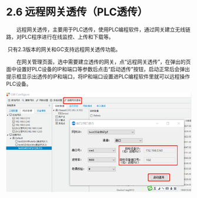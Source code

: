 # 2.6 远程网关透传（PLC透传）



　　远程网关透传，主要用于PLC透传，使用PLC编程软件，通过网关建立无线链路，对PLC程序进行在线监控、上传和下载等。

​		只有2.3版本的网关和GC支持远程网关透传功能。

　　在网关管理页面，选中需要建立透传的网关，点“远程网关透传”，在弹出的页面中设置好PLC设备的IP和端口等参数后点击“启动透传”按钮，启动正常后会弹出提示框显示出透传的IP和端口，将IP和端口设置进PLC编程软件里就可以远程操作PLC设备。

![远程网关透传](assets/远程网关透传.png)

